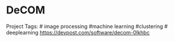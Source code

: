 # DeCOM
Project Tags: # image processing #machine learning #clustering # deeplearning
https://devpost.com/software/decom-0lkhbc
